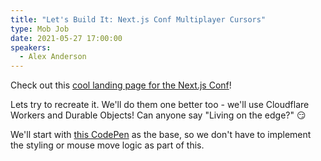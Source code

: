 ```yaml
---
title: "Let's Build It: Next.js Conf Multiplayer Cursors"
type: Mob Job
date: 2021-05-27 17:00:00
speakers:
  - Alex Anderson
---
```


Check out this [cool landing page for the Next.js Conf](https://nextjs.org/conf)!

Lets try to recreate it. We'll do them one better too - we'll use Cloudflare Workers and Durable Objects! Can anyone say "Living on the edge?" 😏

We'll start with [this CodePen](https://codepen.io/alexanderson1993/pen/xxqRJdN?editors=1111) as the base, so we don't have to implement the styling or mouse move logic as part of this.

